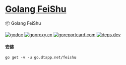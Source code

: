 <h1>
<a href="https://www.dtapp.net/">Golang FeiShu</a>
</h1>

📦 Golang FeiShu

[comment]: <> (go)
[![godoc](https://pkg.go.dev/badge/go.dtapp.net/feishu?status.svg)](https://pkg.go.dev/go.dtapp.net/feishu)
[![goproxy.cn](https://goproxy.cn/stats/go.dtapp.net/feishu/badges/download-count.svg)](https://goproxy.cn/stats/go.dtapp.net/feishu)
[![goreportcard.com](https://goreportcard.com/badge/go.dtapp.net/feishu)](https://goreportcard.com/report/go.dtapp.net/feishu)
[![deps.dev](https://img.shields.io/badge/deps-go-red.svg)](https://deps.dev/go/go.dtapp.net%2Ffeishu)

#### 安装

```shell
go get -v -u go.dtapp.net/feishu
```

